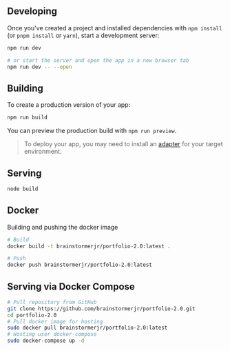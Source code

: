 ## Developing

Once you've created a project and installed dependencies with `npm install` (or `pnpm install` or `yarn`), start a development server:

```bash
npm run dev

# or start the server and open the app in a new browser tab
npm run dev -- --open
```

## Building

To create a production version of your app:

```bash
npm run build
```

You can preview the production build with `npm run preview`.

> To deploy your app, you may need to install an [adapter](https://kit.svelte.dev/docs/adapters) for your target environment.

## Serving
```bash
node build
```

## Docker
Building and pushing the docker image
```bash
# Build
docker build -t brainstormerjr/portfolio-2.0:latest .

# Push
docker push brainstormerjr/portfolio-2.0:latest
```

## Serving via Docker Compose
```bash
# Pull repository from GitHub
git clone https://github.com/brainstormerjr/portfolio-2.0.git
cd portfolio-2.0
# Pull docker image for hosting
sudo docker pull brainstormerjr/portfolio-2.0:latest
# Hosting user docker-compose
sudo docker-compose up -d
```